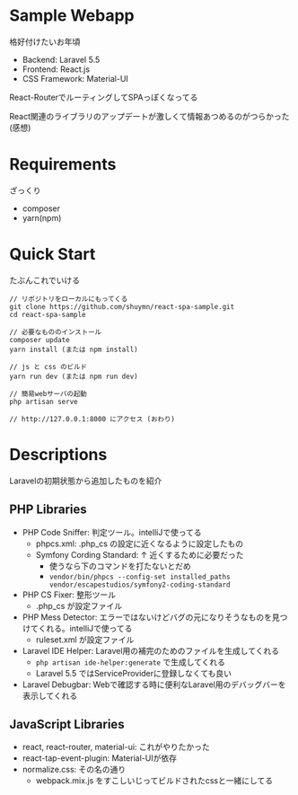 # Sample Webapp

格好付けたいお年頃

* Backend: Laravel 5.5
* Frontend: React.js
* CSS Framework: Material-UI

React-RouterでルーティングしてSPAっぽくなってる

React関連のライブラリのアップデートが激しくて情報あつめるのがつらかった(感想)

# Requirements

ざっくり

* composer
* yarn(npm)

# Quick Start

たぶんこれでいける

```shell
// リポジトリをローカルにもってくる
git clone https://github.com/shuymn/react-spa-sample.git
cd react-spa-sample
 
// 必要なもののインストール
composer update
yarn install (または npm install)
 
// js と css のビルド
yarn run dev (または npm run dev)
 
// 簡易webサーバの起動
php artisan serve
 
// http://127.0.0.1:8000 にアクセス (おわり)
```

# Descriptions

Laravelの初期状態から追加したものを紹介

## PHP Libraries

* PHP Code Sniffer: 判定ツール。intelliJで使ってる
    * phpcs.xml: .php_cs の設定に近くなるように設定したもの
    * Symfony Cording Standard: ↑ 近くするために必要だった
      * 使うなら下のコマンドを打たないとだめ
      * `vendor/bin/phpcs --config-set installed_paths vendor/escapestudios/symfony2-coding-standard`
* PHP CS Fixer: 整形ツール
    * .php_cs が設定ファイル
* PHP Mess Detector: エラーではないけどバグの元になりそうなものを見つけてくれる。intelliJで使ってる
    * ruleset.xml が設定ファイル
* Laravel IDE Helper: Laravel用の補完のためのファイルを生成してくれる
    * `php artisan ide-helper:generate` で生成してくれる
    * Laravel 5.5 ではServiceProviderに登録しなくても良い
* Laravel Debugbar: Webで確認する時に便利なLaravel用のデバッグバーを表示してくれる

## JavaScript Libraries

* react, react-router, material-ui: これがやりたかった
* react-tap-event-plugin: Material-UIが依存
* normalize.css: その名の通り
    * webpack.mix.js をすこしいじってビルドされたcssと一緒にしてる
